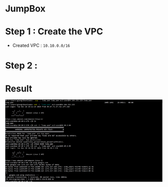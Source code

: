 # JumpBox
# Step 1 : Create the VPC 
- Created VPC : `10.10.0.0/16`
# Step 2 :
# Result
![Image of ConnecttoEC2](https://github.com/giangbinh238/AWS_Step_by_Step/blob/master/JumpBox/Image/ConnectToEC2.PNG)
